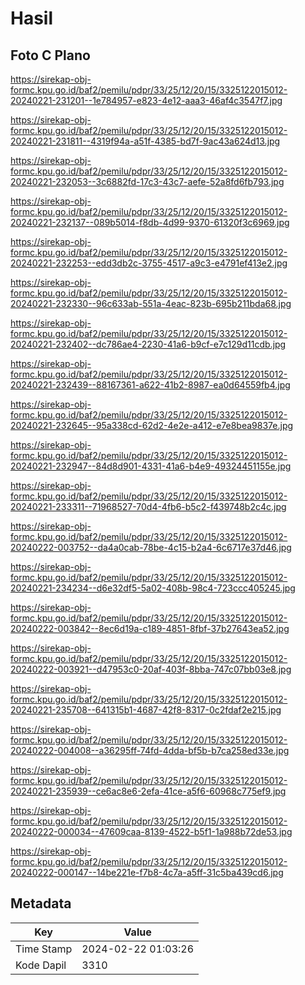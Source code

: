 # Hasil

## Foto C Plano

https://sirekap-obj-formc.kpu.go.id/baf2/pemilu/pdpr/33/25/12/20/15/3325122015012-20240221-231201--1e784957-e823-4e12-aaa3-46af4c3547f7.jpg

https://sirekap-obj-formc.kpu.go.id/baf2/pemilu/pdpr/33/25/12/20/15/3325122015012-20240221-231811--4319f94a-a51f-4385-bd7f-9ac43a624d13.jpg

https://sirekap-obj-formc.kpu.go.id/baf2/pemilu/pdpr/33/25/12/20/15/3325122015012-20240221-232053--3c6882fd-17c3-43c7-aefe-52a8fd6fb793.jpg

https://sirekap-obj-formc.kpu.go.id/baf2/pemilu/pdpr/33/25/12/20/15/3325122015012-20240221-232137--089b5014-f8db-4d99-9370-61320f3c6969.jpg

https://sirekap-obj-formc.kpu.go.id/baf2/pemilu/pdpr/33/25/12/20/15/3325122015012-20240221-232253--edd3db2c-3755-4517-a9c3-e4791ef413e2.jpg

https://sirekap-obj-formc.kpu.go.id/baf2/pemilu/pdpr/33/25/12/20/15/3325122015012-20240221-232330--96c633ab-551a-4eac-823b-695b211bda68.jpg

https://sirekap-obj-formc.kpu.go.id/baf2/pemilu/pdpr/33/25/12/20/15/3325122015012-20240221-232402--dc786ae4-2230-41a6-b9cf-e7c129d11cdb.jpg

https://sirekap-obj-formc.kpu.go.id/baf2/pemilu/pdpr/33/25/12/20/15/3325122015012-20240221-232439--88167361-a622-41b2-8987-ea0d64559fb4.jpg

https://sirekap-obj-formc.kpu.go.id/baf2/pemilu/pdpr/33/25/12/20/15/3325122015012-20240221-232645--95a338cd-62d2-4e2e-a412-e7e8bea9837e.jpg

https://sirekap-obj-formc.kpu.go.id/baf2/pemilu/pdpr/33/25/12/20/15/3325122015012-20240221-232947--84d8d901-4331-41a6-b4e9-49324451155e.jpg

https://sirekap-obj-formc.kpu.go.id/baf2/pemilu/pdpr/33/25/12/20/15/3325122015012-20240221-233311--71968527-70d4-4fb6-b5c2-f439748b2c4c.jpg

https://sirekap-obj-formc.kpu.go.id/baf2/pemilu/pdpr/33/25/12/20/15/3325122015012-20240222-003752--da4a0cab-78be-4c15-b2a4-6c6717e37d46.jpg

https://sirekap-obj-formc.kpu.go.id/baf2/pemilu/pdpr/33/25/12/20/15/3325122015012-20240221-234234--d6e32df5-5a02-408b-98c4-723ccc405245.jpg

https://sirekap-obj-formc.kpu.go.id/baf2/pemilu/pdpr/33/25/12/20/15/3325122015012-20240222-003842--8ec6d19a-c189-4851-8fbf-37b27643ea52.jpg

https://sirekap-obj-formc.kpu.go.id/baf2/pemilu/pdpr/33/25/12/20/15/3325122015012-20240222-003921--d47953c0-20af-403f-8bba-747c07bb03e8.jpg

https://sirekap-obj-formc.kpu.go.id/baf2/pemilu/pdpr/33/25/12/20/15/3325122015012-20240221-235708--641315b1-4687-42f8-8317-0c2fdaf2e215.jpg

https://sirekap-obj-formc.kpu.go.id/baf2/pemilu/pdpr/33/25/12/20/15/3325122015012-20240222-004008--a36295ff-74fd-4dda-bf5b-b7ca258ed33e.jpg

https://sirekap-obj-formc.kpu.go.id/baf2/pemilu/pdpr/33/25/12/20/15/3325122015012-20240221-235939--ce6ac8e6-2efa-41ce-a5f6-60968c775ef9.jpg

https://sirekap-obj-formc.kpu.go.id/baf2/pemilu/pdpr/33/25/12/20/15/3325122015012-20240222-000034--47609caa-8139-4522-b5f1-1a988b72de53.jpg

https://sirekap-obj-formc.kpu.go.id/baf2/pemilu/pdpr/33/25/12/20/15/3325122015012-20240222-000147--14be221e-f7b8-4c7a-a5ff-31c5ba439cd6.jpg


## Metadata

| Key        | Value               |
| ---------- | ------------------- |
| Time Stamp | 2024-02-22 01:03:26 |
| Kode Dapil | 3310                |



